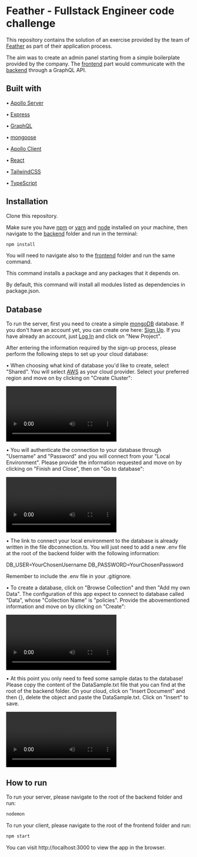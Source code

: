 # Feather - Fullstack Engineer code challenge

This repository contains the solution of an exercise provided by the team of [Feather](https://feather-insurance.com/) as part of their application process.

The aim was to create an admin panel starting from a simple boilerplate provided by the company. 
The [frontend](./frontend) part would communicate with the [backend](./backend) through a GraphQL API.


## Built with

• [Apollo Server](https://www.apollographql.com/docs/apollo-server)

• [Express](https://expressjs.com/)

• [GraphQL](https://graphql.org/)

• [mongoose](https://mongoosejs.com/)

• [Apollo Client](https://www.apollographql.com/docs/react/)

• [React](https://reactjs.org/)

• [TailwindCSS](https://tailwindcss.com/)

• [TypeScript](https://www.typescriptlang.org/)


## Installation 

Clone this repository.

Make sure you have [npm](https://www.npmjs.com/) or [yarn](https://yarnpkg.com/) and [node](https://nodejs.org/en/) installed on your machine, then navigate to the [backend](./backend) folder and run in the terminal:

```bash
npm install
```

You will need to navigate also to the [frontend](./frontend) folder and run the same command. 

This command installs a package and any packages that it depends on.

By default, this command will install all modules listed as dependencies in package.json.


## Database 

To run the server, first you need to create a simple [mongoDB](https://www.mongodb.com/) database. If you don't have an account yet, you can create one here: [Sign Up](https://account.mongodb.com/account/register). If you have already an account, just [Log In](https://account.mongodb.com/account/login) and click on "New Project". 

After entering the information required by the sign-up process, please perform the following steps to set up your cloud database: 

• When choosing what kind of database you'd like to create, select "Shared". You will select [AWS](https://aws.amazon.com/) as your cloud provider. Select your preferred region and move on by clicking on "Create Cluster":

![alt text](https://res.cloudinary.com/dg5lakmem/video/upload/v1638281197/Feather/Screen_Recording_2021-11-30_at_15.04.07_eop3on.mov)

• You will authenticate the connection to your database through "Username" and "Password" and you will connect from your "Local Environment". Please provide the information requested and move on by clicking on "Finish and Close", then on "Go to database":  

![alt text](https://res.cloudinary.com/dg5lakmem/video/upload/v1638281617/Feather/Untitled_homzkr.mov)

• The link to connect your local environment to the database is already written in the file dbconnection.ts. You will just need to add a new .env file at the root of the backend folder with the following information: 

DB_USER=YourChosenUsername
DB_PASSWORD=YourChosenPassword

Remember to include the .env file in your .gitignore. 

• To create a database, click on "Browse Collection" and then "Add my own Data". The configuration of this app expect to connect to database called "Data", whose "Collection Name" is "policies". Provide the abovementioned information and move on by clicking on "Create":

![alt text](https://res.cloudinary.com/dg5lakmem/video/upload/v1638282620/Feather/Untitled1_hekzxp.mov)

• At this point you only need to feed some sample datas to the database! Please copy the content of the DataSample.txt file that you can find at the root of the backend folder. On your cloud, click on "Insert Document" and then {}, delete the object and paste the DataSample.txt. Click on "Insert" to save. 

![alt text](https://res.cloudinary.com/dg5lakmem/video/upload/v1638283013/Feather/Screen_Recording_2021-11-30_at_15.34.44_rprxll.mov)


## How to run

To run your server, please navigate to the root of the backend folder and run: 

```bash
nodemon
```

To run your client, please navigate to the root of the frontend folder and run:

```bash
npm start
```

You can visit http://localhost:3000 to view the app in the browser.
